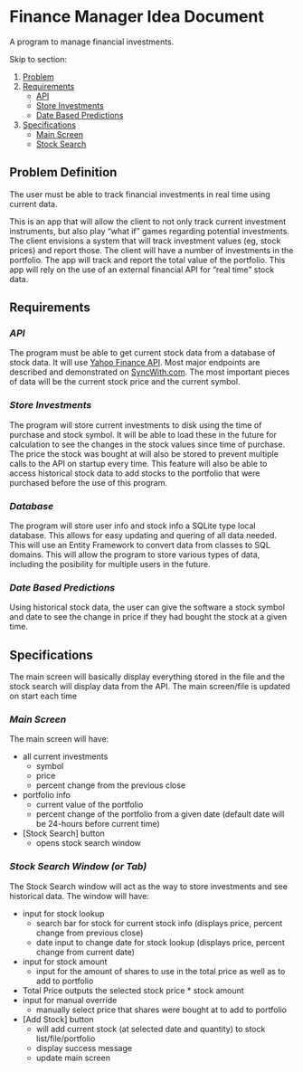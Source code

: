 # Finance Manager Idea Document

A program to manage financial investments.

Skip to section:

1. [Problem](#problem-definition)
2. [Requirements](#requirements)
    - [API](#api)
    - [Store Investments](#store-investments)
    - [Date Based Predictions](#date-based-predictions)
3. [Specifications](#specifications)
    - [Main Screen](#main-screen)
    - [Stock Search](#stock-search-window-or-tab)

## Problem Definition

The user must be able to track financial investments in real time using current data.

This is an app that will allow the client to not only track current investment instruments, but also play “what if” games regarding potential investments. The client envisions a system that will track investment values (eg, stock prices) and report those. The client will have a number of investments in the portfolio. The app will track and report the total value of the portfolio. This app will rely on the use of an external financial API for “real time” stock data.

## Requirements

### _API_

The program must be able to get current stock data from a database of stock data. It will use [Yahoo Finance API](https://query1.finance.yahoo.com/v7/finance/). Most major endpoints are described and demonstrated on [SyncWith.com](https://syncwith.com/yahoo-finance/yahoo-finance-api). The most important pieces of data will be the current stock price and the current symbol.

### _Store Investments_

The program will store current investments to disk using the time of purchase and stock symbol. It will be able to load these in the future for calculation to see the changes in the stock values since time of purchase. The price the stock was bought at will also be stored to prevent multiple calls to the API on startup every time. This feature will also be able to access historical stock data to add stocks to the portfolio that were purchased before the use of this program.

### _Database_

The program will store user info and stock info a SQLite type local database. This allows for easy updating and quering of all data needed. This will use an Entity Framework to convert data from classes to SQL domains. This will allow the program to store various types of data, including the posibility for multiple users in the future.

### _Date Based Predictions_

Using historical stock data, the user can give the software a stock symbol and date to see the change in price if they had bought the stock at a given time.

## Specifications

The main screen will basically display everything stored in the file and the stock search will display data from the API. The main screen/file is updated on start each time

### _Main Screen_

The main screen will have:

-   all current investments
    -   symbol
    -   price
    -   percent change from the previous close
-   portfolio info
    -   current value of the portfolio
    -   percent change of the portfolio from a given date (default date will be 24-hours before current time)
-   [Stock Search] button
    -   opens stock search window

### _Stock Search Window (or Tab)_

The Stock Search window will act as the way to store investments and see historical data. The window will have:

-   input for stock lookup
    -   search bar for stock for current stock info (displays price, percent change from previous close)
    -   date input to change date for stock lookup (displays price, percent change from current date)
-   input for stock amount
    -   input for the amount of shares to use in the total price as well as to add to portfolio
-   Total Price outputs the selected stock price \* stock amount
-   input for manual override
    -   manually select price that shares were bought at to add to portfolio
-   [Add Stock] button
    -   will add current stock (at selected date and quantity) to stock list/file/portfolio
    -   display success message
    -   update main screen
